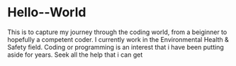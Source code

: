 # Hello--World
This is to capture my journey through the coding world, from  a beiginner to hopefully a competent coder.
I currently work in the Environmental Health & Safety field. Coding or programming is an interest that i have been putting aside for years.
Seek all the help that i can get
